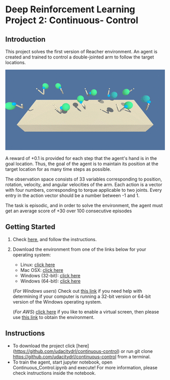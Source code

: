# Deep Reinforcement Learning Project 2: Continuous- Control

## Introduction
This project solves the first version of Reacher environment. An agent is created and trained to control a 
double-jointed arm to follow the target locations. 

![reacher](reacher.gif)

A reward of +0.1 is provided for each step that the agent's hand is in the goal location. 
Thus, the goal of the agent is to maintain its position at the target location for as many time steps as possible.

The observation space consists of 33 variables corresponding to position, rotation, velocity, and angular velocities 
of the arm. Each action is a vector with four numbers, corresponding to torque applicable to two joints. 
Every entry in the action vector should be a number between -1 and 1.

The task is episodic, and in order to solve the environment, the agent must get an average score of +30 over 100 consecutive episodes

## Getting Started
1. Check [here](https://github.com/udacity/deep-reinforcement-learning/#dependencies), and follow the instructions.

2. Download the environment from one of the links below for your operating system:
    - Linux: [click here](https://s3-us-west-1.amazonaws.com/udacity-drlnd/P2/Reacher/one_agent/Reacher_Linux.zip)
    - Mac OSX: [click here](https://s3-us-west-1.amazonaws.com/udacity-drlnd/P2/Reacher/one_agent/Reacher.app.zip)
    - Windows (32-bit): [click here](https://s3-us-west-1.amazonaws.com/udacity-drlnd/P2/Reacher/one_agent/Reacher_Windows_x86.zip)
    - Windows (64-bit): [click here](https://s3-us-west-1.amazonaws.com/udacity-drlnd/P2/Reacher/one_agent/Reacher_Windows_x86_64.zip)

    (_For Windows users_) Check out [this link](https://support.microsoft.com/en-us/help/827218/how-to-determine-whether-a-computer-is-running-a-32-bit-version-or-64) if you need help with determining if your computer is running a 32-bit version or 64-bit version of the Windows operating system.

    (_For AWS_) [click here](https://github.com/Unity-Technologies/ml-agents/blob/master/docs/Training-on-Amazon-Web-Service.md) if you like to enable a virtual screen, then please use 
	[this link](https://s3-us-west-1.amazonaws.com/udacity-drlnd/P2/Reacher/one_agent/Reacher_Linux_NoVis.zip) to obtain the environment.

## Instructions
* To download the project click [here] (https://github.com/udacitydrl/continuous-control) or run git clone https://github.com/udacitydrl/continuous-control from a terminal.
* To train the agent, start jupyter notebook, open Continuous_Control.ipynb and execute! For more information, please check instructions inside the notebook.
